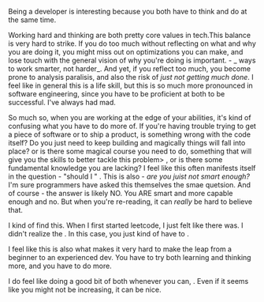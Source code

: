 ---
---

Being a developer is interesting because you both have to think and do at the same time.

Working hard and thinking are both pretty core values in tech.This balance is very hard to strike. If you do too much without reflecting on what and why you are doing it, you might miss out on optimizations you can make, and lose touch with the general vision of why you're doing is important. - _ ways to work smarter, not harder_. And yet, if you reflect too much, you become prone to analysis paralisis, and also the risk of _just not getting much done_. I feel like in general this is a life skill, but this is so much more pronounced in software engineering, since you have to be proficient at both to be successful. I've always had mad.

So much so, when you are working at the edge of your abilities, it's kind of confusing what you have to do more of. If you're having trouble trying to get a piece of software or to ship a product, is something wrong with the code itself? Do you just need to keep building and magically things will fall into place? or is there some magical course you need to do, something that will give you the skills to better tackle this problem> , or is there some fundamental knowledge you are lacking? I feel like this often manifests itself in the question - "should I " . This is also - _are you juist not smart enough?_ I'm sure programmers have asked this themselves the smae quetsion. And of course - the answer is likely NO. You ARE smart and more capable enough and no. But when you're re-reading, it can _really_ be hard to believe that.

I kind of find this. When I first started leetcode, I just felt like there was. I didn't realize the . In this case, you just kind of have to .

I feel like this is also what makes it very hard to make the leap from a beginner to an experienced dev. You have to try both learning and thinking more, and you have to do more.

I do feel like doing a good bit of both whenever you can, . Even if it seems like you might not be increasing, it can be nice.
